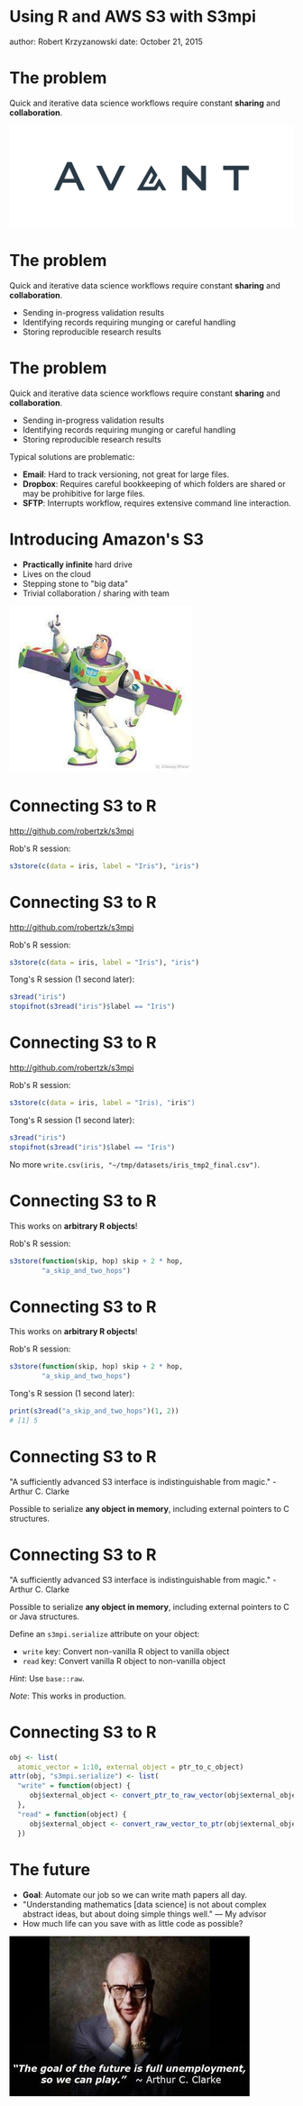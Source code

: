 Using R and AWS S3 with S3mpi
========================================================
author: Robert Krzyzanowski
date: October 21, 2015

The problem
========================================================

Quick and iterative data science workflows require constant **sharing**
and **collaboration**.

![avant](avant.gif)

The problem
========================================================

Quick and iterative data science workflows require constant **sharing**
and **collaboration**.

- Sending in-progress validation results
- Identifying records requiring munging or careful handling
- Storing reproducible research results

The problem
========================================================

Quick and iterative data science workflows require constant **sharing**
and **collaboration**.

- Sending in-progress validation results
- Identifying records requiring munging or careful handling
- Storing reproducible research results

Typical solutions are problematic:

- **Email**: Hard to track versioning, not great for large files.
- **Dropbox**: Requires careful bookkeeping of which folders are
  shared or may be prohibitive for large files.
- **SFTP**: Interrupts workflow, requires extensive command line
  interaction.


Introducing Amazon's S3
========================================================

- **Practically infinite** hard drive
- Lives on the cloud
- Stepping stone to "big data"
- Trivial collaboration / sharing with team

![buzz](infinite-beyond.jpg)

Connecting S3 to R
========================================================

http://github.com/robertzk/s3mpi

Rob's R session: 

```r
s3store(c(data = iris, label = "Iris"), "iris")
```


Connecting S3 to R
========================================================

http://github.com/robertzk/s3mpi

Rob's R session: 

```r
s3store(c(data = iris, label = "Iris"), "iris")
```
Tong's R session (1 second later):

```r
s3read("iris")
stopifnot(s3read("iris")$label == "Iris")
```

Connecting S3 to R
========================================================

http://github.com/robertzk/s3mpi

Rob's R session: 

```r
s3store(c(data = iris, label = "Iris), "iris")
```
Tong's R session (1 second later):

```r
s3read("iris")
stopifnot(s3read("iris")$label == "Iris")
```

No more `write.csv(iris, "~/tmp/datasets/iris_tmp2_final.csv")`.

Connecting S3 to R
========================================================

This works on **arbitrary R objects**!

Rob's R session: 

```r
s3store(function(skip, hop) skip + 2 * hop,
        "a_skip_and_two_hops")
```

Connecting S3 to R
========================================================

This works on **arbitrary R objects**!

Rob's R session: 

```r
s3store(function(skip, hop) skip + 2 * hop,
        "a_skip_and_two_hops")
```
Tong's R session (1 second later):

```r
print(s3read("a_skip_and_two_hops")(1, 2))
# [1] 5
```

Connecting S3 to R
========================================================

"A sufficiently advanced S3 interface is indistinguishable
from magic." - Arthur C. Clarke

Possible to serialize **any object in memory**, including
external pointers to C structures.

Connecting S3 to R
========================================================

"A sufficiently advanced S3 interface is indistinguishable
from magic." - Arthur C. Clarke

Possible to serialize **any object in memory**, including
external pointers to C or Java structures.

Define an `s3mpi.serialize` attribute on your object:

* `write` key: Convert non-vanilla R object to vanilla object
* `read` key: Convert vanilla R object to non-vanilla object

*Hint*: Use `base::raw`.

*Note*: This works in production.

Connecting S3 to R
========================================================

```r
obj <- list(
  atomic_vector = 1:10, external_object = ptr_to_c_object)
attr(obj, "s3mpi.serialize") <- list(
  "write" = function(object) {
     obj$external_object <- convert_ptr_to_raw_vector(obj$external_object)
  },
  "read" = function(object) {
     obj$external_object <- convert_raw_vector_to_ptr(obj$external_object)
  })
```

The future
========================================================

- **Goal**: Automate our job so we can write math papers all day.
- "Understanding mathematics [data science] is not about complex abstract ideas,
   but about doing simple things well." — My advisor
- How much life can you save with as little code as possible?

![the future](the_future.jpg)
